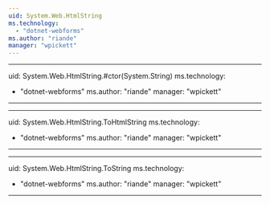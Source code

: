 ```yaml
---
uid: System.Web.HtmlString
ms.technology: 
  - "dotnet-webforms"
ms.author: "riande"
manager: "wpickett"
---
```


---
uid: System.Web.HtmlString.#ctor(System.String)
ms.technology: 
  - "dotnet-webforms"
ms.author: "riande"
manager: "wpickett"
---

---
uid: System.Web.HtmlString.ToHtmlString
ms.technology: 
  - "dotnet-webforms"
ms.author: "riande"
manager: "wpickett"
---

---
uid: System.Web.HtmlString.ToString
ms.technology: 
  - "dotnet-webforms"
ms.author: "riande"
manager: "wpickett"
---
